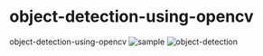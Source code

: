 # object-detection-using-opencv
object-detection-using-opencv
![sample](https://user-images.githubusercontent.com/92274883/233857464-0a013bf8-ee25-4eae-85ef-b7f924908355.jpg)
![object-detection](https://user-images.githubusercontent.com/92274883/233857465-7066806e-867d-411b-83bf-af7c067e582a.jpg)
